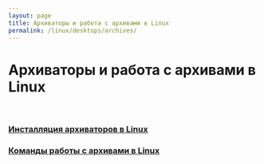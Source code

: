 ```yaml
---
layout: page
title: Архиваторы и работа с архивами в Linux
permalink: /linux/desktops/archives/
---
```


# Архиваторы и работа с архивами в Linux

<br/>

### [Инсталляция архиваторов в Linux](/linux/desktops/archives/install/)

### [Команды работы с архивами в Linux](/linux/desktops/archives/commands/)
